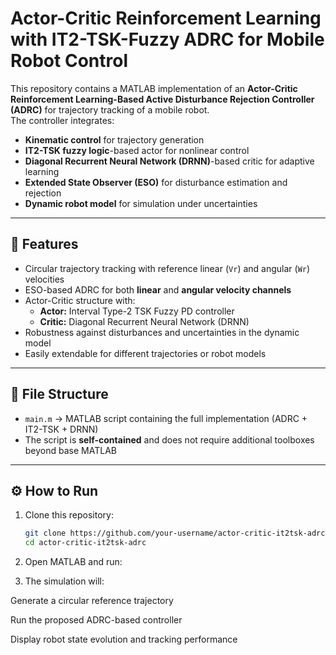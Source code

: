 # Actor-Critic Reinforcement Learning with IT2-TSK-Fuzzy ADRC for Mobile Robot Control

This repository contains a MATLAB implementation of an **Actor-Critic Reinforcement Learning-Based Active Disturbance Rejection Controller (ADRC)** for trajectory tracking of a mobile robot.  
The controller integrates:
- **Kinematic control** for trajectory generation
- **IT2-TSK fuzzy logic**-based actor for nonlinear control
- **Diagonal Recurrent Neural Network (DRNN)**-based critic for adaptive learning
- **Extended State Observer (ESO)** for disturbance estimation and rejection
- **Dynamic robot model** for simulation under uncertainties

---

## 🚀 Features
- Circular trajectory tracking with reference linear (`Vr`) and angular (`Wr`) velocities  
- ESO-based ADRC for both **linear** and **angular velocity channels**  
- Actor-Critic structure with:
  - **Actor:** Interval Type-2 TSK Fuzzy PD controller  
  - **Critic:** Diagonal Recurrent Neural Network (DRNN)  
- Robustness against disturbances and uncertainties in the dynamic model  
- Easily extendable for different trajectories or robot models  

---

## 📂 File Structure
- `main.m` → MATLAB script containing the full implementation (ADRC + IT2-TSK + DRNN)  
- The script is **self-contained** and does not require additional toolboxes beyond base MATLAB  

---

## ⚙️ How to Run
1. Clone this repository:
   ```bash
   git clone https://github.com/your-username/actor-critic-it2tsk-adrc.git
   cd actor-critic-it2tsk-adrc
2. Open MATLAB and run:

3. The simulation will:

Generate a circular reference trajectory

Run the proposed ADRC-based controller

Display robot state evolution and tracking performance
